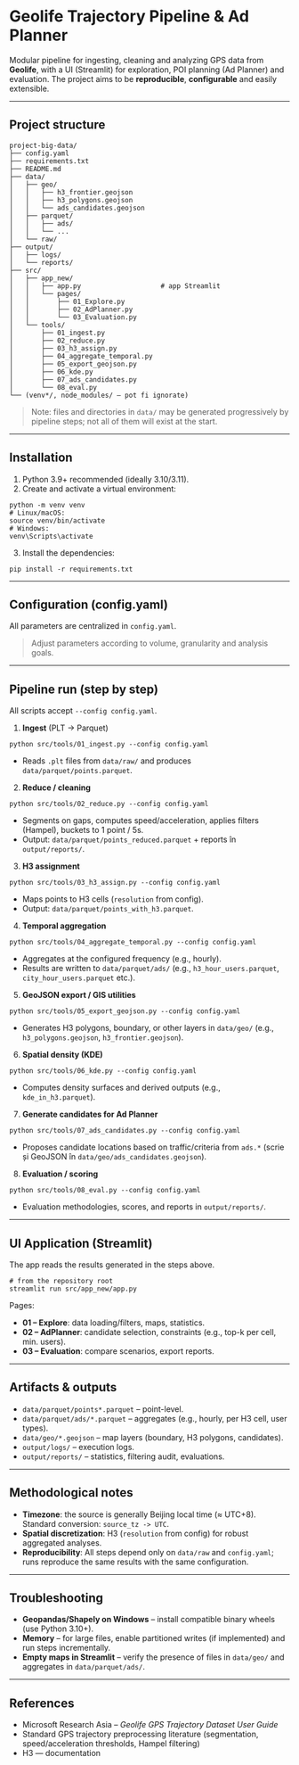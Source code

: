 # Geolife Trajectory Pipeline & Ad Planner

Modular pipeline for ingesting, cleaning and analyzing GPS data from **Geolife**, with a UI (Streamlit) for exploration, POI planning (Ad Planner) and evaluation.
The project aims to be **reproducible**, **configurable** and easily extensible.

---

## Project structure

```
project-big-data/
├── config.yaml
├── requirements.txt
├── README.md
├── data/
│   ├── geo/
│   │   ├── h3_frontier.geojson
│   │   ├── h3_polygons.geojson
│   │   └── ads_candidates.geojson
│   ├── parquet/
│   │   ├── ads/
│   │   └── ...
│   └── raw/                          
├── output/
│   ├── logs/
│   └── reports/
├── src/
│   ├── app_new/
│   │   ├── app.py                    # app Streamlit
│   │   └── pages/
│   │       ├── 01_Explore.py
│   │       ├── 02_AdPlanner.py
│   │       └── 03_Evaluation.py
│   └── tools/
│       ├── 01_ingest.py
│       ├── 02_reduce.py
│       ├── 03_h3_assign.py
│       ├── 04_aggregate_temporal.py
│       ├── 05_export_geojson.py
│       ├── 06_kde.py
│       ├── 07_ads_candidates.py
│       └── 08_eval.py
└── (venv*/, node_modules/ – pot fi ignorate)
```

> Note: files and directories in `data/` may be generated progressively by pipeline steps; not all of them will exist at the start.

---

## Installation

1) Python 3.9+ recommended (ideally 3.10/3.11).
2) Create and activate a virtual environment:
```
python -m venv venv
# Linux/macOS:
source venv/bin/activate
# Windows:
venv\Scripts\activate
```
3) Install the dependencies:
```
pip install -r requirements.txt
```

---

## Configuration (config.yaml)

All parameters are centralized in `config.yaml`.

> Adjust parameters according to volume, granularity and analysis goals.
 
---

## Pipeline run (step by step)

All scripts accept `--config config.yaml`.

1) **Ingest** (PLT -> Parquet)
```
python src/tools/01_ingest.py --config config.yaml
```
- Reads `.plt` files from `data/raw/` and produces `data/parquet/points.parquet`.

2) **Reduce / cleaning**
```
python src/tools/02_reduce.py --config config.yaml
```
- Segments on gaps, computes speed/acceleration, applies filters (Hampel), buckets to 1 point / 5s.
- Output: `data/parquet/points_reduced.parquet` + reports în `output/reports/`.

3) **H3 assignment**
```
python src/tools/03_h3_assign.py --config config.yaml
```
- Maps points to H3 cells (`resolution` from config). 
- Output: `data/parquet/points_with_h3.parquet`.

4) **Temporal aggregation**
```
python src/tools/04_aggregate_temporal.py --config config.yaml
```
- Aggregates at the configured frequency (e.g., hourly).
- Results are written to `data/parquet/ads/` (e.g., `h3_hour_users.parquet`, `city_hour_users.parquet` etc.).

5) **GeoJSON export / GIS utilities**
```
python src/tools/05_export_geojson.py --config config.yaml
```
- Generates H3 polygons, boundary, or other layers in `data/geo/` (e.g., `h3_polygons.geojson`, `h3_frontier.geojson`).

6) **Spatial density (KDE)**
```
python src/tools/06_kde.py --config config.yaml
```
- Computes density surfaces and derived outputs (e.g., `kde_in_h3.parquet`).

7) **Generate candidates for Ad Planner**
```
python src/tools/07_ads_candidates.py --config config.yaml
```
- Proposes candidate locations based on traffic/criteria from `ads.*` (scrie și GeoJSON în `data/geo/ads_candidates.geojson`).

8) **Evaluation / scoring**
```
python src/tools/08_eval.py --config config.yaml
```
- Evaluation methodologies, scores, and reports in `output/reports/`.

---

## UI Application (Streamlit)

The app reads the results generated in the steps above.

```
# from the repository root
streamlit run src/app_new/app.py
```

Pages:
- **01 – Explore**: data loading/filters, maps, statistics.
- **02 – AdPlanner**: candidate selection, constraints (e.g., top-k per cell, min. users).
- **03 – Evaluation**: compare scenarios, export reports.

---

## Artifacts & outputs

- `data/parquet/points*.parquet` – point-level.  
- `data/parquet/ads/*.parquet` – aggregates (e.g., hourly, per H3 cell, user types).  
- `data/geo/*.geojson` – map layers (boundary, H3 polygons, candidates).  
- `output/logs/` – execution logs.  
- `output/reports/` – statistics, filtering audit, evaluations.

---

## Methodological notes

- **Timezone**: the source is generally Beijing local time (≈ UTC+8). Standard conversion: `source_tz -> UTC`.  
- **Spatial discretization**: H3 (`resolution` from config) for robust aggregated analyses.  
- **Reproducibility**: All steps depend only on `data/raw` and `config.yaml`; runs reproduce the same results with the same configuration.

---

## Troubleshooting

- **Geopandas/Shapely on Windows** – install compatible binary wheels (use Python 3.10+).  
- **Memory** – for large files, enable partitioned writes (if implemented) and run steps incrementally.  
- **Empty maps in Streamlit** – verify the presence of files in `data/geo/` and aggregates in `data/parquet/ads/`.

---

## References

- Microsoft Research Asia – *Geolife GPS Trajectory Dataset User Guide*  
- Standard GPS trajectory preprocessing literature (segmentation, speed/acceleration thresholds, Hampel filtering)  
- H3 — documentation
